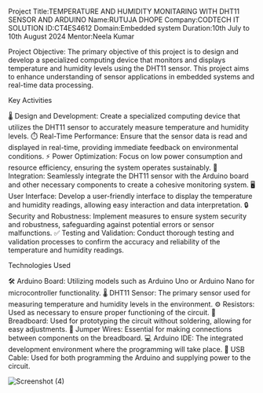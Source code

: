 Project Title:TEMPERATURE AND HUMIDITY MONITARING WITH DHT11 SENSOR AND ARDUINO
Name:RUTUJA DHOPE
Company:CODTECH IT SOLUTION
ID:CT4ES4612
Domain:Embedded system
Duration:10th July to 10th August 2024
Mentor:Neela Kumar

Project Objective:
The primary objective of this project is to design and develop a specialized computing device that monitors and displays temperature and humidity levels using the DHT11 sensor. This project aims to enhance understanding of sensor applications in embedded systems and real-time data processing.

Key Activities

🌡 Design and Development: Create a specialized computing device that utilizes the DHT11 sensor to accurately measure temperature and humidity levels.
⏱ Real-Time Performance: Ensure that the sensor data is read and displayed in real-time, providing immediate feedback on environmental conditions.
⚡ Power Optimization: Focus on low power consumption and resource efficiency, ensuring the system operates sustainably.
🔗 Integration: Seamlessly integrate the DHT11 sensor with the Arduino board and other necessary components to create a cohesive monitoring system.
🖥 User Interface: Develop a user-friendly interface to display the temperature and humidity readings, allowing easy interaction and data interpretation.
🔒 Security and Robustness: Implement measures to ensure system security and robustness, safeguarding against potential errors or sensor malfunctions.
✅ Testing and Validation: Conduct thorough testing and validation processes to confirm the accuracy and reliability of the temperature and humidity readings.

Technologies Used

🛠 Arduino Board: Utilizing models such as Arduino Uno or Arduino Nano for microcontroller functionality.
🌡 DHT11 Sensor: The primary sensor used for measuring temperature and humidity levels in the environment.
⚙ Resistors: Used as necessary to ensure proper functioning of the circuit.
🧩 Breadboard: Used for prototyping the circuit without soldering, allowing for easy adjustments.
🔌 Jumper Wires: Essential for making connections between components on the breadboard.
💻 Arduino IDE: The integrated development environment where the programming will take place.
🔋 USB Cable: Used for both programming the Arduino and supplying power to the circuit.

![Screenshot (4)](https://github.com/user-attachments/assets/d160a59f-330c-4f83-a5fb-4c4085193780)
   
